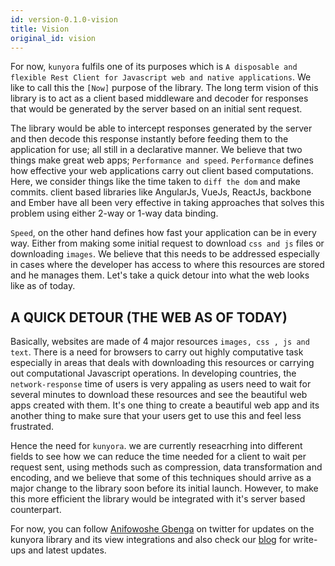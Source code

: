 ```yaml
---
id: version-0.1.0-vision
title: Vision
original_id: vision
---
```


For now, `kunyora` fulfils one of its purposes which is `A disposable and flexible Rest Client for Javascript web and native applications`. We like to call this the `[Now]` purpose of the library. The long term vision of this library is to act as a client based middleware and decoder for responses that would be generated by the server based on an initial sent request.

The library would be able to intercept responses generated by the server and then decode this response instantly before feeding them to the application for use; all still in a declarative manner. We believe that two things make great web apps; `Performance and speed`. `Performance` defines how effective your web applications carry out client based computations. Here, we consider things like the time taken to `diff the dom` and make commits. client based libraries like AngularJs, VueJs, ReactJs, backbone and Ember have all been very effective in taking approaches that solves this problem using either 2-way or 1-way data binding.

`Speed`, on the other hand defines how fast your application can be in every way. Either from making some initial request to download `css and js` files or downloading `images`. We believe that this needs to be addressed especially in cases where the developer has access to where this resources are stored and he manages them. Let's take a quick detour into what the web looks like as of today.

## A QUICK DETOUR (THE WEB AS OF TODAY)

Basically, websites are made of 4 major resources `images, css , js and text`. There is a need for browsers to carry out highly computative task especially in areas that deals with downloading this resources or carrying out computational Javascript operations. In developing countries, the `network-response` time of users is very appaling as users need to wait for several minutes to download these resources and see the beautiful web apps created with them. It's one thing to create a beautiful web app and its another thing to make sure that your users get to use this and feel less frustrated.

Hence the need for `kunyora`. we are currently reseacrhing into different fields to see how we can reduce the time needed for a client to wait per request sent, using methods such as compression, data transformation and encoding, and we believe that some of this techniques should arrive as a major change to the library soon before its initial launch. However, to make this more efficient the library would be integrated with it's server based counterpart.

For now, you can follow [Anifowoshe Gbenga](https://twitter.com/David_Ani_s) on twitter for updates on the kunyora library and its view integrations and also check our [blog](/kunyora/blog) for write-ups and latest updates.
